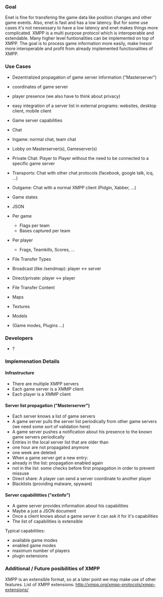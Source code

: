 ### Goal

Enet is fine for transfering the game data like position changes and other game events. Also, enet is fast and has a low latency. But for some use cases it's not nessessary to have a low latency and enet makes things more complicated. XMPP is a multi purpose protocol which is interoperable and extendable. Many higher level funtionalities can be implemented on top of XMPP. The goal is to process game information more easily, make Inexor more interoperable and profit from already implemented functionalities of XMPP.

### Use Cases

* Dezentralized propagation of game server information ("Masterserver")
 * coordinates of game server
 * player presence (we also have to think about privacy)
 * easy integration of a server list in external programs: websites, desktop client, mobile client

* Game server capabilities

* Chat
 * Ingame: normal chat, team chat
 * Lobby on Masterserver(s), Gameserver(s)
 * Private Chat: Player to Player without the need to be connected to a specific game server
 * Transports: Chat with other chat protocols (facebook, google talk, icq, ...)
 * Outgame: Chat with a normal XMPP client (Pidgin, Xabber, ...)

* Game states
 * JSON
 * Per game
   * Flags per team
   * Bases captured per team
 * Per player
   * Frags, Teamkills, Scores, ...

* File Transfer Types
 * Broadcast (like /sendmap): player <-> server
 * Direct/private: player <-> player

* File Transfer Content
 * Maps
 * Textures
 * Models
 * (Game modes, Plugins ...)

### Developers

* ?

### Implemenation Details

#### Infrastructure

* There are multiple XMPP servers
* Each game server is a XMMP client
* Each player is a XMMP client

#### Server list propagation ("Masterserver")

* Each server knows a list of game servers
* A game server pulls the server list periodically from other game servers (we need some sort of validation here)
* A game server pushes a notification about his presence to the known game servers periodically
* Entries in the local server list that are older than
 * one hour are not propagated anymore
 * one week are deleted
* When a game server get a new entry:
 * already in the list: propagation enabled again
 * not in the list: some checks before first propagation in order to prevent missuse
* Direct share: A player can send a server coordinate to another player
* Blacklists (providing malware, spyware)

#### Server capabilitities ("extinfo")

* A game server provides information about his capabilities
 * Maybe a just a JSON document
* Once a client knows about a game server it can ask it for it's capabilities
* The list of capabilities is extensible

Typical capabilities:

* available game modes
* enabled game modes
* maximum number of players
* plugin extensions

### Additional / Future posibilities of XMPP

XMPP is an extensible format, so at a later point we may make use of other features.
List of XMPP extensions: http://xmpp.org/xmpp-protocols/xmpp-extensions/
